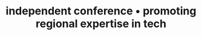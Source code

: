 ---
title: "independent conference • promoting regional expertise in tech"
description: "heapcon is a regional tech conference for software engineers and tech businesses"
og_img: "og-com.png"
---